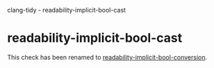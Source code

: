 clang-tidy - readability-implicit-bool-cast

readability-implicit-bool-cast
==============================

This check has been renamed to
[readability-implicit-bool-conversion](https://clang.llvm.org/extra/clang-tidy/checks/readability-implicit-bool-conversion.html).
